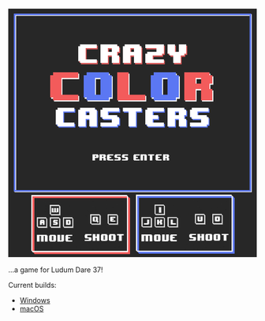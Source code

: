 ![alt text](https://github.com/suzicurran/ldjam37/blob/master/WIPAssets/TitleScreenSquareV2.png "Title Screen")

...a game for Ludum Dare 37!

Current builds:

* [Windows](../Builds/game.exe)
* [macOS](../Builds/CrazyColorCasters.zip)

